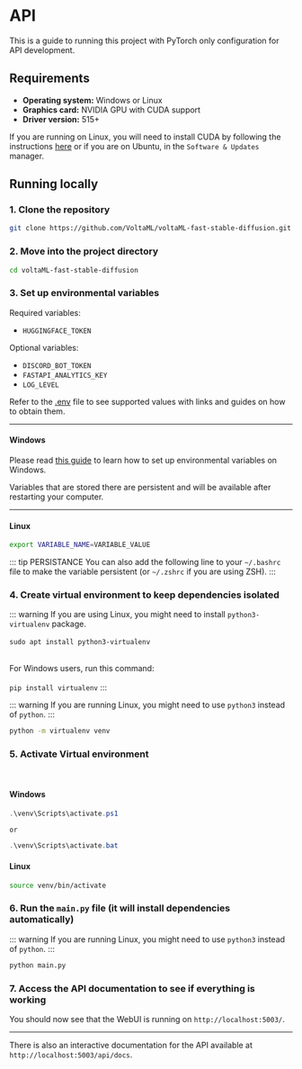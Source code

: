 # API

This is a guide to running this project with PyTorch only configuration for API development.

## Requirements

- **Operating system:** Windows or Linux
- **Graphics card:** NVIDIA GPU with CUDA support
- **Driver version:** 515+

If you are running on Linux, you will need to install CUDA by following the instructions [here](https://developer.nvidia.com/cuda-11-8-0-download-archive) or if you are on Ubuntu, in the `Software & Updates` manager.

## Running locally

### 1. Clone the repository

```bash
git clone https://github.com/VoltaML/voltaML-fast-stable-diffusion.git --branch experimental
```

### 2. Move into the project directory

```bash
cd voltaML-fast-stable-diffusion
```

### 3. Set up environmental variables

Required variables:

- `HUGGINGFACE_TOKEN`

Optional variables:

- `DISCORD_BOT_TOKEN`
- `FASTAPI_ANALYTICS_KEY`
- `LOG_LEVEL`

Refer to the [.env](https://github.com/VoltaML/voltaML-fast-stable-diffusion/blob/experimental/.env) file to see supported values with links and guides on how to obtain them.

<hr>

#### Windows

Please read [this guide](https://www.architectryan.com/2018/08/31/how-to-change-environment-variables-on-windows-10/) to learn how to set up environmental variables on Windows.

Variables that are stored there are persistent and will be available after restarting your computer.

<hr>

#### Linux

```bash
export VARIABLE_NAME=VARIABLE_VALUE
```

::: tip PERSISTANCE
You can also add the following line to your `~/.bashrc` file to make the variable persistent (or `~/.zshrc` if you are using ZSH).
:::

### 4. Create virtual environment to keep dependencies isolated

::: warning
If you are using Linux, you might need to install `python3-virtualenv` package.
<br><br>
`sudo apt install python3-virtualenv`
<br><br>

For Windows users, run this command:
<br><br>
`pip install virtualenv`
:::

::: warning
If you are running Linux, you might need to use `python3` instead of `python`.
:::

```bash
python -m virtualenv venv
```

### 5. Activate Virtual environment

<br>

#### Windows

```powershell
.\venv\Scripts\activate.ps1

or

.\venv\Scripts\activate.bat
```

#### Linux

```bash
source venv/bin/activate
```

### 6. Run the `main.py` file (it will install dependencies automatically)

::: warning
If you are running Linux, you might need to use `python3` instead of `python`.
:::

```bash
python main.py
```

### 7. Access the API documentation to see if everything is working

You should now see that the WebUI is running on `http://localhost:5003/`.

<hr>

There is also an interactive documentation for the API available at `http://localhost:5003/api/docs`.
